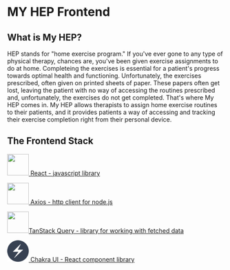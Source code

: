 # MY HEP Frontend

## What is My HEP?
HEP stands for "home exercise program." If you've ever gone to any type of physical therapy, chances are, you've been given exercise assignments to do at home. Completeing the exercises is essential for a patient's progress towards optimal health and functioning. Unfortunately, the exercises prescribed, often given on printed sheets of paper. These papers often get lost, leaving the patient with no way of accessing the routines prescribed and, unfortunately, the exercises do not get completed. That's where My HEP comes in. My HEP allows therapists to assign home exercise routines to their patients, and it provides patients a way of accessing and tracking their exercise completion right from their personal device.  

## The Frontend Stack
[<img src="https://github.com/FortAwesome/Font-Awesome/blob/6.x/svgs/brands/react.svg" width="50" height="50" /> React - javascript library](https://reactjs.org)

[<img src="https://encrypted-tbn0.gstatic.com/images?q=tbn:ANd9GcRraHaS4n1HwkvIX_P9s_BJ81_pjpdPMbqUaA&usqp=CAU" width="50" height="50" /> Axios - http client for node.js](https://axios-http.com)

[<img src="https://react-query-v3.tanstack.com/_next/static/images/emblem-light-628080660fddb35787ff6c77e97ca43e.svg" width="50" height="50" />TanStack Query - library for working with fetched data](https://tanstack.com/query/v4)

[<img src="https://github.com/chakra-ui/chakra-ui/blob/main/logo/logomark-black.svg" width="50" height="50" /> Chakra UI - React component library](https://chakra-ui.com)

